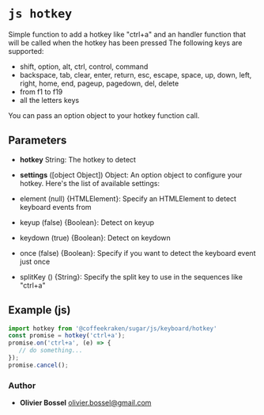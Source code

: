 


<!-- @namespace    sugar.js.keyboard -->

# ```js hotkey ```


Simple function to add a hotkey like "ctrl+a" and an handler function that will be called when the hotkey has been pressed
The following keys are supported:
- shift, option, alt, ctrl, control, command
- backspace, tab, clear, enter, return, esc, escape, space, up, down, left, right, home, end, pageup, pagedown, del, delete
- from f1 to f19
- all the letters keys

You can pass an option object to your hotkey function call.

## Parameters

- **hotkey**  String: The hotkey to detect

- **settings** ([object Object]) Object: An option object to configure your hotkey. Here's the list of available settings:
- element (null) {HTMLElement}: Specify an HTMLElement to detect keyboard events from
- keyup (false) {Boolean}: Detect on keyup
- keydown (true) {Boolean}: Detect on keydown
- once (false) {Boolean}: Specify if you want to detect the keyboard event just once
- splitKey () {String}: Specify the split key to use in the sequences like "ctrl+a"


## Example (js)

```js
import hotkey from '@coffeekraken/sugar/js/keyboard/hotkey'
const promise = hotkey('ctrl+a');
promise.on('ctrl+a', (e) => {
   // do something...
});
promise.cancel();
```


### Author
- **Olivier Bossel** <a href="mailto:olivier.bossel@gmail.com">olivier.bossel@gmail.com</a> 



